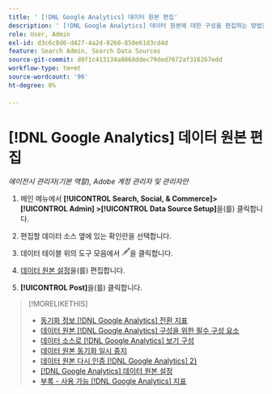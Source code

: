 ```yaml
---
title: ' [!DNL Google Analytics] 데이터 원본 편집'
description: ' [!DNL Google Analytics] 데이터 원본에 대한 구성을 편집하는 방법을 알아보세요.'
role: User, Admin
exl-id: d3c6c8d6-d427-4a2d-8260-850e61d3cd4d
feature: Search Admin, Search Data Sources
source-git-commit: d0f1c413134a0868ddec79ded7672af316267edd
workflow-type: tm+mt
source-wordcount: '96'
ht-degree: 0%

---
```


# [!DNL Google Analytics] 데이터 원본 편집

*에이전시 관리자(기본 역할), Adobe 계정 관리자 및 관리자만*

1. 메인 메뉴에서 **[!UICONTROL Search, Social, & Commerce]> [!UICONTROL Admin] >[!UICONTROL Data Source Setup]**&#x200B;을(를) 클릭합니다.

1. 편집할 데이터 소스 옆에 있는 확인란을 선택합니다.

1. 데이터 테이블 위의 도구 모음에서 ![편집](/help/search-social-commerce/assets/edit.png "편집")을 클릭합니다.

1. [데이터 원본 설정](data-source-settings.md)을(를) 편집합니다.

1. **[!UICONTROL Post]**&#x200B;을(를) 클릭합니다.

>[!MORELIKETHIS]
>
>* [동기화 정보 [!DNL Google Analytics] 전환 지표](data-source-about.md)
>* [데이터 원본 [!DNL Google Analytics] 구성을 위한 필수 구성 요소](data-source-prerequisites.md)
>* [데이터 소스로  [!DNL Google Analytics] 보기 구성](data-source-configure.md)
>* [데이터 원본 동기화 일시 중지](data-source-pause.md)
>* [데이터 원본 다시 인증 [!DNL Google Analytics] 2&rbrace;](data-source-reauthenticate.md)
>* [[!DNL Google Analytics] 데이터 원본 설정](data-source-settings.md)
>* [부록 - 사용 가능 [!DNL Google Analytics] 지표](data-source-ga-metrics.md)
